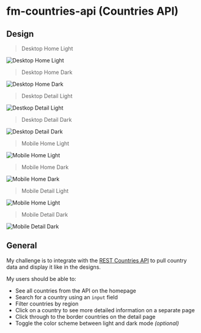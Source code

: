 # fm-countries-api (Countries API)

## Design

> Desktop Home Light

![Desktop Home Light](./design/desktop-design-home-light.jpg)

> Desktop Home Dark

![Desktop Home Dark](./design/desktop-design-home-dark.jpg)

> Desktop Detail Light

![Destkop Detail Light](./design/desktop-design-detail-light.jpg)

> Desktop Detail Dark

![Desktop Detail Dark](./design/desktop-design-detail-dark.jpg)

> Mobile Home Light

![Mobile Home Light](./design/mobile-design-home-light.jpg)

> Mobile Home Dark

![Mobile Home Dark](./design/mobile-design-home-dark.jpg)

> Mobile Detail Light

![Mobile Home Light](./design/mobile-design-detail-light.jpg)

> Mobile Detail Dark

![Mobile Detail Dark](./design/mobile-design-detail-dark.jpg)



## General

My challenge is to integrate with the [REST Countries API](https://restcountries.eu) to pull country data and display it like in the designs.

My users should be able to:

- See all countries from the API on the homepage
- Search for a country using an `input` field
- Filter countries by region
- Click on a country to see more detailed information on a separate page
- Click through to the border countries on the detail page
- Toggle the color scheme between light and dark mode *(optional)*